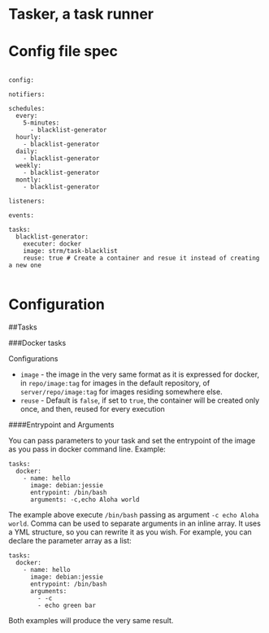 # Tasker, a task runner

# Config file spec

```

config:

notifiers:

schedules:
  every:
    5-minutes:
      - blacklist-generator
  hourly:
    - blacklist-generator
  daily:
    - blacklist-generator
  weekly:
    - blacklist-generator
  montly:
    - blacklist-generator

listeners:

events:

tasks:
  blacklist-generator:
    executer: docker
    image: strm/task-blacklist
    reuse: true # Create a container and resue it instead of creating a new one
    
```

# Configuration

##Tasks

###Docker tasks

Configurations

 * `image` - the image in the very same format as it is expressed for docker, in `repo/image:tag` for images in the default repository, of `server/repo/image:tag` for images residing somewhere else.
 * `reuse` - Default is `false`, if set to `true`, the container will be created only once, and then, reused for every execution 
 
 ####Entrypoint and Arguments
 
You can pass parameters to your task and set the entrypoint of the image as you pass in docker command line. Example:

```
tasks:
  docker:
    - name: hello
      image: debian:jessie
      entrypoint: /bin/bash
      arguments: -c,echo Aloha world
```

The example above execute `/bin/bash` passing as argument `-c echo Aloha world`. Comma can be used to separate arguments in an inline array. It uses a YML structure, so you can rewrite it as you wish. For example, you can declare the parameter array as a list:

```
tasks:
  docker:
    - name: hello
      image: debian:jessie
      entrypoint: /bin/bash
      arguments:
        - -c
        - echo green bar
```

Both examples will produce the very same result.